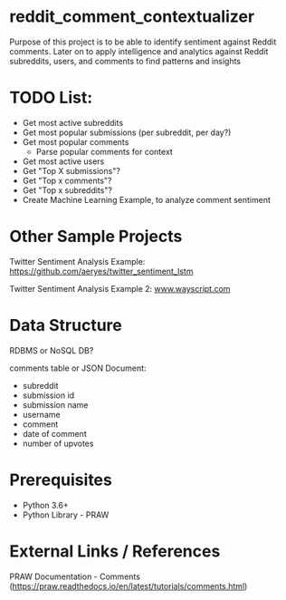 # reddit_comment_contextualizer
Purpose of this project is to be able to identify sentiment against Reddit comments. Later on to apply intelligence and analytics against Reddit subreddits, users, and comments to find patterns and insights

# TODO List:

- Get most active subreddits
- Get most popular submissions (per subreddit, per day?)
- Get most popular comments
  - Parse popular comments for context
- Get most active users
- Get "Top X submissions"?
- Get "Top x comments"?
- Get "Top x subreddits"?
- Create Machine Learning Example, to analyze comment sentiment

# Other Sample Projects

Twitter Sentiment Analysis Example:
https://github.com/aeryes/twitter_sentiment_lstm

Twitter Sentiment Analysis Example 2:
www.wayscript.com


# Data Structure

RDBMS or NoSQL DB?

comments table or JSON Document: 
- subreddit
- submission id
- submission name
- username
- comment
- date of comment
- number of upvotes

# Prerequisites

- Python 3.6+
- Python Library - PRAW

# External Links / References

PRAW Documentation - Comments (https://praw.readthedocs.io/en/latest/tutorials/comments.html)
